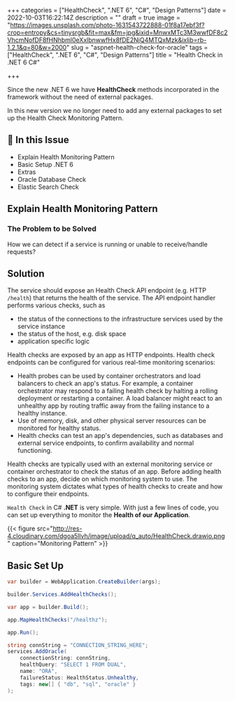 +++
categories = ["HealthCheck", ".NET 6", "C#", "Design Patterns"]
date = 2022-10-03T16:22:14Z
description = ""
draft = true
image = "https://images.unsplash.com/photo-1631543722888-01f8a17ebf3f?crop=entropy&cs=tinysrgb&fit=max&fm=jpg&ixid=MnwxMTc3M3wwfDF8c2VhcmNofDF8fHNhbml0eXxlbnwwfHx8fDE2NjQ4MTQxMzk&ixlib=rb-1.2.1&q=80&w=2000"
slug = "aspnet-health-check-for-oracle"
tags = ["HealthCheck", ".NET 6", "C#", "Design Patterns"]
title = "Health Check in .NET 6 C#"

+++


Since the new .NET 6 we have **HealthCheck** methods incorporated in the framework without the need of external packages.

In this new version we no longer need to add any external packages to set up the Health Check Monitoring Pattern.

## 🎉 In this Issue

* Explain Health Monitoring Pattern
* Basic Setup .NET 6
* Extras
* Oracle Database Check
* Elastic Search Check

## Explain Health Monitoring Pattern

### The Problem to be Solved

How we can detect if a service is running or unable to receive/handle requests?

## Solution

The service should expose an Health Check API endpoint (e.g. HTTP `/health`) that returns the health of the service. The API endpoint handler performs various checks, such as

* the status of the connections to the infrastructure services used by the service instance
* the status of the host, e.g. disk space
* application specific logic

Health checks are exposed by an app as HTTP endpoints. Health check endpoints can be configured for various real-time monitoring scenarios:

* Health probes can be used by container orchestrators and load balancers to check an app's status. For example, a container orchestrator may respond to a failing health check by halting a rolling deployment or restarting a container. A load balancer might react to an unhealthy app by routing traffic away from the failing instance to a healthy instance.
* Use of memory, disk, and other physical server resources can be monitored for healthy status.
* Health checks can test an app's dependencies, such as databases and external service endpoints, to confirm availability and normal functioning.

Health checks are typically used with an external monitoring service or container orchestrator to check the status of an app. Before adding health checks to an app, decide on which monitoring system to use. The monitoring system dictates what types of health checks to create and how to configure their endpoints.

`Health Check` in C# ****.NET**** is very simple. With just a few lines of code, you can set up everything to monitor the ****Health of our Application****.



{{< figure src="http://res-4.cloudinary.com/dgoa5llvh/image/upload/q_auto/HealthCheck.drawio.png" caption="Monitoring Pattern" >}}

## Basic Set Up

```csharp
var builder = WebApplication.CreateBuilder(args);

builder.Services.AddHealthChecks();

var app = builder.Build();

app.MapHealthChecks("/healthz");

app.Run();
```

```csharp
string connString = "CONNECTION_STRING_HERE";
services.AddOracle(
	connectionString: connString,
    healthQuery: "SELECT 1 FROM DUAL",
    name: "ORA",
    failureStatus: HealthStatus.Unhealthy,
    tags: new[] { "db", "sql", "oracle" }
);
```



